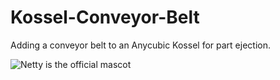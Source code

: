 # Kossel-Conveyor-Belt
Adding a conveyor belt to an Anycubic Kossel for part ejection.

![Netty is the official mascot](https://github.com/paenian/Kossel-Conveyor-Belt/blob/master/netty_printer.jpg)
